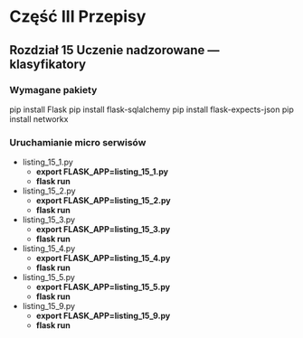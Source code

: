 # Część III Przepisy
## Rozdział 15 Uczenie nadzorowane — klasyfikatory
### Wymagane pakiety

pip install Flask
pip install flask-sqlalchemy
pip install flask-expects-json
pip install networkx

### Uruchamianie micro serwisów

+ listing_15_1.py
    + **export FLASK_APP=listing_15_1.py**
    + **flask run**
+ listing_15_2.py
    + **export FLASK_APP=listing_15_2.py**
    + **flask run**
+ listing_15_3.py
    + **export FLASK_APP=listing_15_3.py**
    + **flask run**
+ listing_15_4.py
    + **export FLASK_APP=listing_15_4.py**
    + **flask run**
+ listing_15_5.py
    + **export FLASK_APP=listing_15_5.py**
    + **flask run**
+ listing_15_9.py
    + **export FLASK_APP=listing_15_9.py**
    + **flask run**
